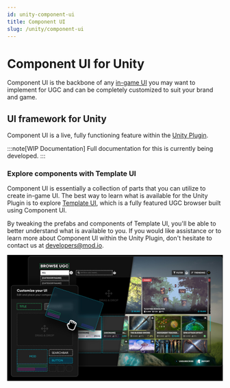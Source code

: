 ```yaml
---
id: unity-component-ui
title: Component UI
slug: /unity/component-ui
---
```


# Component UI for Unity

Component UI is the backbone of any [in-game UI](https://docs.mod.io/in-game-ui/) you may want to implement for UGC and can be completely customized to suit your brand and game.

## UI framework for Unity

Component UI is a live, fully functioning feature within the [Unity Plugin](/unity). 

:::note[WIP Documentation]
Full documentation for this is currently being developed.
:::

### Explore components with Template UI

Component UI is essentially a collection of parts that you can utilize to create in-game UI. The best way to learn what is available for the Unity Plugin is to explore [Template UI](/unity/template-ui/integration), which is a fully featured UGC browser built using Component UI.

By tweaking the prefabs and components of Template UI, you'll be able to better understand what is available to you. If you would like assistance or to learn more about Component UI within the Unity Plugin, don't hesitate to contact us at developers@mod.io.

![in-game ui overview](img/customize.png)

